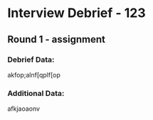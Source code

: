 
# Interview Debrief - 123

## Round 1 - assignment

### Debrief Data:
akfop;alnf[qplf[op

### Additional Data:
afkjaoaonv
  